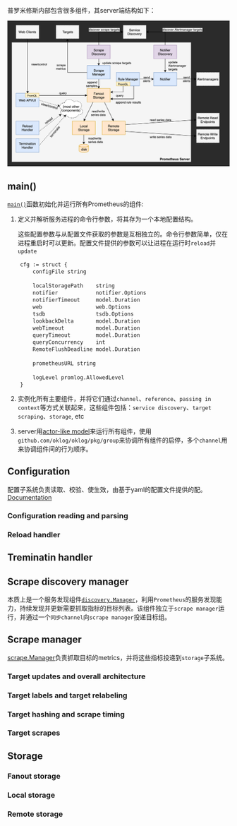 普罗米修斯内部包含很多组件，其server端结构如下：

![](https://raw.githubusercontent.com/TDAkory/ImageResources/master/img/20210926152404.png)

## main()
[`main()`](https://github.com/prometheus/prometheus/blob/v2.3.1/cmd/prometheus/main.go#L77-L600)函数初始化并运行所有Prometheus的组件:

1.  定义并解析服务进程的命令行参数，将其存为一个本地配置结构。

    这些配置参数与从配置文件获取的参数是互相独立的。命令行参数简单，仅在进程重启时可以更新。配置文件提供的参数可以让进程在运行时`reload`并`update`
```golang
    cfg := struct {
		configFile string

		localStoragePath    string
		notifier            notifier.Options
		notifierTimeout     model.Duration
		web                 web.Options
		tsdb                tsdb.Options
		lookbackDelta       model.Duration
		webTimeout          model.Duration
		queryTimeout        model.Duration
		queryConcurrency    int
		RemoteFlushDeadline model.Duration

		prometheusURL string

		logLevel promlog.AllowedLevel
	}
```

2. 实例化所有主要组件，并将它们通过`channel`、`reference`、`passing in context`等方式关联起来，这些组件包括：`service discovery`、`target scraping`、`storage`, etc

3. server用[actor-like model](https://www.brianstorti.com/the-actor-model/)来运行所有组件，使用`github.com/oklog/oklog/pkg/group`来协调所有组件的启停，多个`channel`用来协调组件间的行为顺序。

## Configuration

配置子系统负责读取、校验、使生效，由基于yaml的配置文件提供的配。[Documentation](https://prometheus.io/docs/prometheus/latest/configuration/configuration/)

### Configuration reading and parsing

### Reload handler

## Treminatin handler

## Scrape discovery manager
本质上是一个服务发现组件[`discovery.Manager`](https://github.com/prometheus/prometheus/blob/v2.3.1/discovery/manager.go#L73-L89)，利用`Prometheus`的服务发现能力，持续发现并更新需要抓取指标的目标列表。该组件独立于`scrape manager`运行，并通过一个`同步channel`向`scrape manager`投递目标组。

## Scrape manager
[scrape.Manager](https://github.com/prometheus/prometheus/blob/v2.3.1/scrape/manager.go#L47-L62)负责抓取目标的metrics，并将这些指标投递到`storage`子系统。

### Target updates and overall architecture

### Target labels and target relabeling

### Target hashing and scrape timing

### Target scrapes


## Storage

### Fanout storage

### Local storage

### Remote storage
